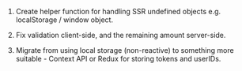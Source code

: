 1. Create helper function for handling SSR undefined objects e.g. localStorage / window object.

2. Fix validation client-side, and the remaining amount server-side.

3. Migrate from using local storage (non-reactive) to something more suitable - Context API or Redux for storing tokens and userIDs.
